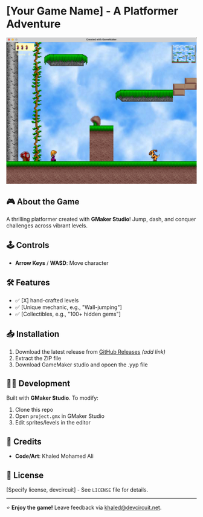 # [Your Game Name] - A Platformer Adventure

![Your Game Screenshot](screenshot.png)  


## 🎮 About the Game
A thrilling platformer created with **GMaker Studio**! Jump, dash, and conquer challenges across vibrant levels. 
## 🕹️ Controls
- **Arrow Keys** / **WASD**: Move character


## 🛠️ Features
- ✅ [X] hand-crafted levels
- ✅ [Unique mechanic, e.g., "Wall-jumping"]
- ✅ [Collectibles, e.g., "100+ hidden gems"]

## 📥 Installation
1. Download the latest release from [GitHub Releases](#) *(add link)*
2. Extract the ZIP file
3. Download GameMaker studio  and opoen the .yyp file


## 🧑‍💻 Development
Built with **GMaker Studio**. To modify:
1. Clone this repo
2. Open `project.gmx` in GMaker Studio
3. Edit sprites/levels in the editor

## 📜 Credits
- **Code/Art**: Khaled Mohamed Ali


## 📄 License
[Specify license, devcircuit] - See `LICENSE` file for details.

---
⭐ **Enjoy the game!** Leave feedback via  khaled@devcircuit.net.
